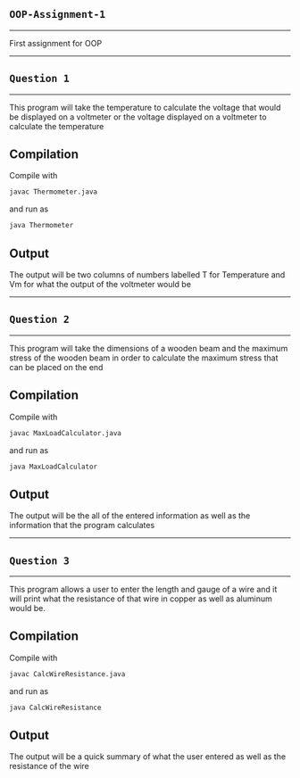 ## `OOP-Assignment-1`
---
First assignment for OOP

---
## `Question 1`
---
This program will take the temperature to calculate the voltage that would be displayed on a voltmeter or the voltage displayed on a voltmeter to calculate the temperature
## Compilation
Compile with
```bash
javac Thermometer.java
```
and run as
```bash
java Thermometer
```
## Output
The output will be two columns of numbers labelled T for Temperature and Vm for what the output of the voltmeter would be

---
## `Question 2`
---
This program will take the dimensions of a wooden beam and the maximum stress of the wooden beam in order to calculate the maximum stress that can be placed on the end
## Compilation
Compile with
```bash
javac MaxLoadCalculator.java
```
and run as
```bash
java MaxLoadCalculator
```
## Output
The output will be the all of the entered information as well as the information that the program calculates

---
## `Question 3`
---
This program allows a user to enter the length and gauge of a wire and it will print what the resistance of that wire in copper as well as aluminum would be.
## Compilation
Compile with
```bash
javac CalcWireResistance.java
```
and run as
```bash
java CalcWireResistance
```
## Output
The output will be a quick summary of what the user entered as well as the resistance of the wire